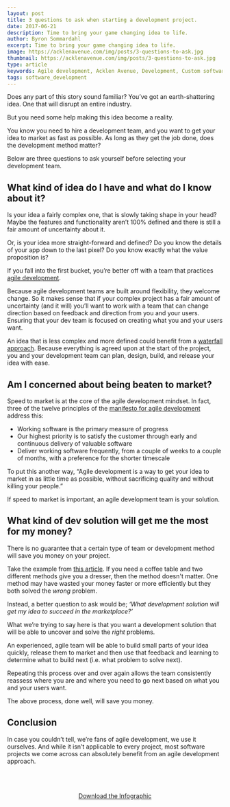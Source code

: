 ```yaml
--- 
layout: post
title: 3 questions to ask when starting a development project.
date: 2017-06-21
description: Time to bring your game changing idea to life.
author: Byron Sommardahl 
excerpt: Time to bring your game changing idea to life.
image: https://acklenavenue.com/img/posts/3-questions-to-ask.jpg
thumbnail: https://acklenavenue.com/img/posts/3-questions-to-ask.jpg
type: article
keywords: Agile development, Acklen Avenue, Development, Custom software, Nashville, Lean 
tags: software_development
---
```



Does any part of this story sound familiar? You’ve got an earth-shattering idea. One that will disrupt an entire industry.

But you need some help making this idea become a reality.

You know you need to hire a development team, and you want to get your idea to market as fast as possible. As long as
they get the job done, does the development method matter?

Below are three questions to ask yourself before selecting your development team.

## What kind of idea do I have and what do I know about it? ##

Is your idea a fairly complex one, that is slowly taking shape in your head? Maybe the features and functionality aren’t 100%
defined and there is still a fair amount of uncertainty about it.

Or, is your idea more straight-forward and defined? Do you know the details of your app down to the last pixel? Do you know
exactly what the value proposition is?

If you fall into the first bucket, you’re better off with a team that practices [agile development](http://www.allaboutagile.com/what-is-agile-10-key-principles/).

Because agile development teams are built around flexibility, they welcome change. So it makes sense that if your complex
project has a fair amount of uncertainty (and it will) you’ll want to work with a team that can change direction based on
feedback and direction from you and your users. Ensuring that your dev team is focused on creating what you and your users
want.

An idea that is less complex and more defined could benefit from a [waterfall approach](https://www.tutorialspoint.com/sdlc/sdlc_waterfall_model.htm).
Because everything is agreed upon at the start of the project, you and your development team can plan, design, build,
and release your idea with ease.

## Am I concerned about being beaten to market? ##

Speed to market is at the core of the agile development mindset. In fact, three of the twelve principles of the [manifesto for
agile development](http://agilemanifesto.org/principles.html) address this:

  + Working software is the primary measure of progress
  + Our highest priority is to satisfy the customer through early and continuous delivery of valuable software
  + Deliver working software frequently, from a couple of weeks to a couple of months, with a preference for the shorter
  timescale

To put this another way, “Agile development is a way to get your idea to market in as little time as possible, without
sacrificing quality and without killing your people.”

If speed to market is important, an agile development team is your solution.

## What kind of dev solution will get me the most for my money? ##

There is no guarantee that a certain type of team or development method will save you money on your project.

Take the example from [this article](http://tynerblain.com/blog/2013/07/09/is-agile-really-cheaper/).
If you need a coffee table and two different methods give you a dresser, then the method doesn't matter. One method may
have wasted your money faster or more efficiently but they both solved the _wrong_ problem.

Instead, a better question to ask would be; _‘What development solution will get my idea to succeed in the marketplace?’_

What we’re trying to say here is that you want a development solution that will be able to uncover and solve the _right_
problems.

An experienced, agile team will be able to build small parts of your idea quickly, release them to market and then use that
feedback and learning to determine what to build next (i.e. what problem to solve next).

Repeating this process over and over again allows the team consistently reassess where you are and where you need to go next
based on what you and your users want.

The above process, done well, will save you money.

## Conclusion ##
In case you couldn’t tell, we’re fans of agile development, we use it ourselves. And while it isn’t applicable to every
project, most software projects we come across can absolutely benefit from an agile development approach.

<div style="text-align:center; padding:50px 30px;">
  <a href="/img/posts/agile-scrum.png" class="btn btn--apple hvr-ripple-out" >Download the Infographic</a>
</div>
